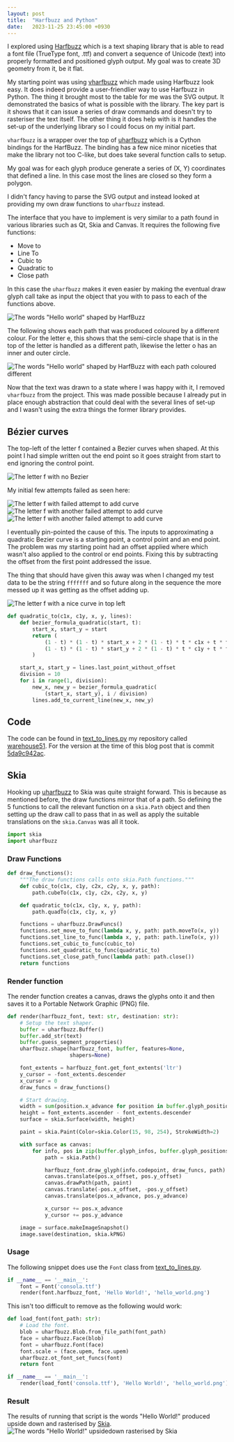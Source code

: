 ```yaml
---
layout: post
title:  "Harfbuzz and Python"
date:   2023-11-25 23:45:00 +0930
---
```


I explored using [Harfbuzz][0] which is a text shaping library that is able to
read a font file (TrueType font, .ttf) and convert a sequence of Unicode (text)
into properly formatted and positioned glyph output. My goal was to create
3D geometry from it, be it flat.

My starting point was using [vharfbuzz][1] which made using Harfbuzz look easy.
It does indeed provide a user-friendlier way to use Harfbuzz in Python. The
thing it brought most to the table for me was the SVG output. It demonstrated
the basics of what is possible with the library. The key part is it shows that
it can issue a series of draw commands and doesn't try to rasteriser the text
itself. The other thing it does help with is it handles the set-up of
the underlying library so I could focus on my initial part.

`vharfbuzz` is a wrapper over the top of [uharfbuzz][2] which is a Cython
bindings for the HarfBuzz. The binding has a few nice minor niceties that make
the library not too C-like, but does take several function calls to setup.

My goal was for each glyph produce generate a series of (X, Y) coordinates that
defined a line. In this case most the lines are closed so they form a polygon.

I didn't fancy having to parse the SVG output and instead looked at providing
my own draw functions to `uharfbuzz` instead.

The interface that you have to implement is very similar to a path found in
various libraries such as Qt, Skia and Canvas. It requires the following
five functions:
* Move to
* Line To
* Cubic to
* Quadratic to
* Close path

In this case the `uharfbuzz` makes it even easier by making the eventual
draw glyph call take as input the object that you with to pass to each of the
functions above.

![The words "Hello world" shaped by HarfBuzz](/assets/2023-11-25-hello_world.png)

The following shows each path that was produced coloured by a different colour.
For the letter e, this shows that the semi-circle shape that is in the top of
the letter is handled as a different path, likewise the letter o has an inner
and outer circle.

![The words "Hello world" shaped by HarfBuzz with each path coloured different](/assets/2023-11-25-hello_world_coloured.png)

Now that the text was drawn to a state where I was happy with it, I removed
`vharfbuzz` from the project. This was made possible because I already put in
place enough abstraction that could deal with the several lines of set-up and
I wasn't using the extra things the former library provides.

## Bézier curves
The top-left of the letter f contained a Bezier curves when shaped. At this
point I had simple written out the end point so it goes straight from start to
end ignoring the control point.

![The letter f with no Bezier](/assets/2023-11-25-letter_f_stage_0.png)

My initial few attempts failed as seen here:

![The letter f with failed attempt to add curve](/assets/2023-11-25-letter_f_stage_1.png)
![The letter f with another failed attempt to add curve](/assets/2023-11-25-letter_f_stage_2.png)
![The letter f with another failed attempt to add curve](/assets/2023-11-25-letter_f_stage_3.png)

I eventually pin-pointed the cause of this. The inputs to approximating a
quadratic Bezier curve is a starting point, a control point and an end point.
The problem was my starting point had an offset applied where which wasn't
also applied to the control or end points. Fixing this by subtracting the
offset from the first point addressed the issue.

The thing that should have given this away was when I changed my test data to
be the string `fffffff` and so future along in the sequence the more messed up
it was getting as the offset adding up.

![The letter f with a nice curve in top left](/assets/2023-11-25-letter_f_stage_3.png)

```python
def quadratic_to(c1x, c1y, x, y, lines):
    def bezier_formula_quadratic(start, t):
        start_x, start_y = start
        return (
            (1 - t) * (1 - t) * start_x + 2 * (1 - t) * t * c1x + t * t * x,
            (1 - t) * (1 - t) * start_y + 2 * (1 - t) * t * c1y + t * t * y,
        )

    start_x, start_y = lines.last_point_without_offset
    division = 10
    for i in range(1, division):
        new_x, new_y = bezier_formula_quadratic(
            (start_x, start_y), i / division)
        lines.add_to_current_line(new_x, new_y)
```

## Code
The code can be found in [text_to_lines.py][4] my repository called
[warehouse51][4]. For the version at the time of this blog post that is commit
[5da9c942ac][5].

## Skia

Hooking up [uharfbuzz][2] to Skia was quite straight forward. This is because
as mentioned before, the draw functions mirror that of a path. So defining
the 5 functions to call the relevant function on a `skia.Path` object and
then setting up the draw call to pass that in as well as apply the suitable
translations on the `skia.Canvas` was all it took.

```python
import skia
import uharfbuzz
```

### Draw Functions
```python
def draw_functions():
    """The draw functions calls onto skia.Path functions."""
    def cubic_to(c1x, c1y, c2x, c2y, x, y, path):
        path.cubeTo(c1x, c1y, c2x, c2y, x, y)

    def quadratic_to(c1x, c1y, x, y, path):
        path.quadTo(c1x, c1y, x, y)

    functions = uharfbuzz.DrawFuncs()
    functions.set_move_to_func(lambda x, y, path: path.moveTo(x, y))
    functions.set_line_to_func(lambda x, y, path: path.lineTo(x, y))
    functions.set_cubic_to_func(cubic_to)
    functions.set_quadratic_to_func(quadratic_to)
    functions.set_close_path_func(lambda path: path.close())
    return functions
```

### Render function
The render function creates a canvas, draws the glyphs onto it and then saves
it to a Portable Network Graphic (PNG) file.

```python
def render(harfbuzz_font, text: str, destination: str):
    # Setup the text shaper.
    buffer = uharfbuzz.Buffer()
    buffer.add_str(text)
    buffer.guess_segment_properties()
    uharfbuzz.shape(harfbuzz_font, buffer, features=None,
                    shapers=None)

    font_extents = harfbuzz_font.get_font_extents('ltr')
    y_cursor = -font_extents.descender
    x_cursor = 0
    draw_funcs = draw_functions()

    # Start drawing.
    width = sum(position.x_advance for position in buffer.glyph_positions)
    height = font_extents.ascender - font_extents.descender
    surface = skia.Surface(width, height)

    paint = skia.Paint(Color=skia.Color(15, 98, 254), StrokeWidth=2)

    with surface as canvas:
        for info, pos in zip(buffer.glyph_infos, buffer.glyph_positions):
            path = skia.Path()

            harfbuzz_font.draw_glyph(info.codepoint, draw_funcs, path)
            canvas.translate(pos.x_offset, pos.y_offset)
            canvas.drawPath(path, paint)
            canvas.translate(-pos.x_offset, -pos.y_offset)
            canvas.translate(pos.x_advance, pos.y_advance)

            x_cursor += pos.x_advance
            y_cursor += pos.y_advance

    image = surface.makeImageSnapshot()
    image.save(destination, skia.kPNG)
```

### Usage
The following snippet does use the `Font` class from [text_to_lines.py][5].

```python
if __name__ == '__main__':
    font = Font('consola.ttf')
    render(font.harfbuzz_font, 'Hello World!', 'hello_world.png')
```

This isn't too difficult to remove as the following would work:

```python
def load_font(font_path: str):
    # Load the font.
    blob = uharfbuzz.Blob.from_file_path(font_path)
    face = uharfbuzz.Face(blob)
    font = uharfbuzz.Font(face)
    font.scale = (face.upem, face.upem)
    uharfbuzz.ot_font_set_funcs(font)
    return font

if __name__ == '__main__':
    render(load_font('consola.ttf'), 'Hello World!', 'hello_world.png')
```

### Result
The results of running that script is the words "Hello World!" produced
upside down and rasterised by [Skia][7].
![The words "Hello World!" upsidedown rasterised by Skia](/assets/2023-11-25-hello_world_from_skia.png)


[0]: https://harfbuzz.github.io/
[1]: https://github.com/simoncozens/vharfbuzz
[2]: https://github.com/harfbuzz/uharfbuzz
[3]: https://github.com/donno/warehouse51/blob/master/text/text_to_lines.py
[4]: https://github.com/donno/warehouse51/
[5]: https://github.com/donno/warehouse51/blob/5da9c942ac85bc7a43efb35a61413cf7e3d758c6/text/text_to_lines.py
[6]: https://kyamagu.github.io/skia-python/
[7]: https://skia.org/